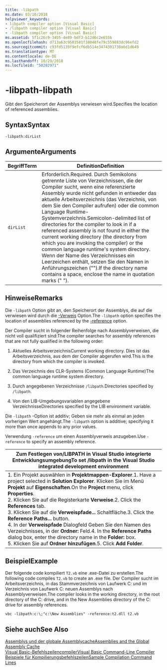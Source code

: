 ```yaml
---
title: -libpath
ms.date: 03/10/2018
helpviewer_keywords:
- libpath compiler option [Visual Basic]
- /libpath compiler option [Visual Basic]
- -libpath compiler option [Visual Basic]
ms.assetid: 5f1c26c9-3455-4e89-bdf3-b12d6c2e655b
ms.openlocfilehash: d713a63c9503581f38048fe79c559883dc96efd2
ms.sourcegitcommit: c93fd5139f9efcf6db514e3474301738a6d1d649
ms.translationtype: MT
ms.contentlocale: de-DE
ms.lasthandoff: 10/29/2018
ms.locfileid: "50202971"
---
```

# <a name="-libpath"></a><span data-ttu-id="2a456-102">-libpath</span><span class="sxs-lookup"><span data-stu-id="2a456-102">-libpath</span></span>
<span data-ttu-id="2a456-103">Gibt den Speicherort der Assemblys verwiesen wird.</span><span class="sxs-lookup"><span data-stu-id="2a456-103">Specifies the location of referenced assemblies.</span></span>  
  
## <a name="syntax"></a><span data-ttu-id="2a456-104">Syntax</span><span class="sxs-lookup"><span data-stu-id="2a456-104">Syntax</span></span>  
  
```  
-libpath:dirList  
```  
  
## <a name="arguments"></a><span data-ttu-id="2a456-105">Argumente</span><span class="sxs-lookup"><span data-stu-id="2a456-105">Arguments</span></span>  
  
|<span data-ttu-id="2a456-106">Begriff</span><span class="sxs-lookup"><span data-stu-id="2a456-106">Term</span></span>|<span data-ttu-id="2a456-107">Definition</span><span class="sxs-lookup"><span data-stu-id="2a456-107">Definition</span></span>|  
|---|---|  
|`dirList`|<span data-ttu-id="2a456-108">Erforderlich.</span><span class="sxs-lookup"><span data-stu-id="2a456-108">Required.</span></span> <span data-ttu-id="2a456-109">Durch Semikolons getrennte Liste von Verzeichnissen, die der Compiler sucht, wenn eine referenzierte Assembly wurde nicht gefunden in entweder das aktuelle Arbeitsverzeichnis (das Verzeichnis, von dem Sie den Compiler aufrufen) oder die common Language Runtime-Systemverzeichnis.</span><span class="sxs-lookup"><span data-stu-id="2a456-109">Semicolon-delimited list of directories for the compiler to look in if a referenced assembly is not found in either the current working directory (the directory from which you are invoking the compiler) or the common language runtime's system directory.</span></span> <span data-ttu-id="2a456-110">Wenn der Name des Verzeichnisses ein Leerzeichen enthält, setzen Sie den Namen in Anführungszeichen ("").</span><span class="sxs-lookup"><span data-stu-id="2a456-110">If the directory name contains a space, enclose the name in quotation marks (" ").</span></span>|  
  
## <a name="remarks"></a><span data-ttu-id="2a456-111">Hinweise</span><span class="sxs-lookup"><span data-stu-id="2a456-111">Remarks</span></span>  
 <span data-ttu-id="2a456-112">Die `-libpath` Option gibt an, den Speicherort der Assemblys, die auf die verwiesen wird durch die [-Verweis](../../../visual-basic/reference/command-line-compiler/reference.md) Option.</span><span class="sxs-lookup"><span data-stu-id="2a456-112">The `-libpath` option specifies the location of assemblies referenced by the [-reference](../../../visual-basic/reference/command-line-compiler/reference.md) option.</span></span>  
  
 <span data-ttu-id="2a456-113">Der Compiler sucht in folgender Reihenfolge nach Assemblyverweisen, die nicht voll qualifiziert sind:</span><span class="sxs-lookup"><span data-stu-id="2a456-113">The compiler searches for assembly references that are not fully qualified in the following order:</span></span>  
  
1.  <span data-ttu-id="2a456-114">Aktuelles Arbeitsverzeichnis</span><span class="sxs-lookup"><span data-stu-id="2a456-114">Current working directory.</span></span> <span data-ttu-id="2a456-115">Dies ist das Arbeitsverzeichnis, aus dem der Compiler abgerufen wird.</span><span class="sxs-lookup"><span data-stu-id="2a456-115">This is the directory from which the compiler is invoked.</span></span>  
  
2.  <span data-ttu-id="2a456-116">Das Verzeichnis des CLR-Systems (Common Language Runtime)</span><span class="sxs-lookup"><span data-stu-id="2a456-116">The common language runtime system directory.</span></span>  
  
3.  <span data-ttu-id="2a456-117">Durch angegebenen Verzeichnisse `/libpath`.</span><span class="sxs-lookup"><span data-stu-id="2a456-117">Directories specified by `/libpath`.</span></span>  
  
4.  <span data-ttu-id="2a456-118">Von den LIB-Umgebungsvariablen angegebene Verzeichnisse</span><span class="sxs-lookup"><span data-stu-id="2a456-118">Directories specified by the LIB environment variable.</span></span>  
  
 <span data-ttu-id="2a456-119">Die `-libpath` -Option ist additiv; Geben sie mehr als einmal an jeden vorherigen Wert angehängt.</span><span class="sxs-lookup"><span data-stu-id="2a456-119">The `-libpath` option is additive; specifying it more than once appends to any prior values.</span></span>  
  
 <span data-ttu-id="2a456-120">Verwendung `-reference` um einen Assemblyverweis anzugeben.</span><span class="sxs-lookup"><span data-stu-id="2a456-120">Use `-reference` to specify an assembly reference.</span></span>  
  
|<span data-ttu-id="2a456-121">Zum Festlegen von/LIBPATH in Visual Studio integrierte Entwicklungsumgebung</span><span class="sxs-lookup"><span data-stu-id="2a456-121">To set /libpath in the Visual Studio integrated development environment</span></span>|  
|---|  
|<span data-ttu-id="2a456-122">1.  Ein Projekt auswählen in **Projektmappen-Explorer**.</span><span class="sxs-lookup"><span data-stu-id="2a456-122">1.  Have a project selected in **Solution Explorer**.</span></span> <span data-ttu-id="2a456-123">Klicken Sie im Menü **Projekt** auf **Eigenschaften**.</span><span class="sxs-lookup"><span data-stu-id="2a456-123">On the **Project** menu, click **Properties**.</span></span> <br /><span data-ttu-id="2a456-124">2.  Klicken Sie auf die Registerkarte **Verweise**.</span><span class="sxs-lookup"><span data-stu-id="2a456-124">2.  Click the **References** tab.</span></span><br /><span data-ttu-id="2a456-125">3.  Klicken Sie auf die **Verweispfade...**  Schaltfläche.</span><span class="sxs-lookup"><span data-stu-id="2a456-125">3.  Click the **Reference Paths...** button.</span></span><br /><span data-ttu-id="2a456-126">4.  In der **Verweispfade** Dialogfeld Geben Sie den Namen des Verzeichnisses, in der **Ordner:** Feld.</span><span class="sxs-lookup"><span data-stu-id="2a456-126">4.  In the **Reference Paths** dialog box, enter the directory name in the **Folder:** box.</span></span><br /><span data-ttu-id="2a456-127">5.  Klicken Sie auf **Ordner hinzufügen**.</span><span class="sxs-lookup"><span data-stu-id="2a456-127">5.  Click **Add Folder**.</span></span>|  
  
## <a name="example"></a><span data-ttu-id="2a456-128">Beispiel</span><span class="sxs-lookup"><span data-stu-id="2a456-128">Example</span></span>  
 <span data-ttu-id="2a456-129">Der folgende code kompiliert `T2.vb` eine .exe-Datei zu erstellen.</span><span class="sxs-lookup"><span data-stu-id="2a456-129">The following code compiles `T2.vb` to create an .exe file.</span></span> <span data-ttu-id="2a456-130">Der Compiler sucht im Arbeitsverzeichnis, in das Stammverzeichnis von Laufwerk C: und im Verzeichnis von Laufwerk C: neuen Assemblys nach Assemblyverweisen.</span><span class="sxs-lookup"><span data-stu-id="2a456-130">The compiler looks in the working directory, in the root directory of the C: drive, and in the New Assemblies directory of the C: drive for assembly references.</span></span>  
  
```console  
vbc -libpath:c:\;"c:\New Assemblies" -reference:t2.dll t2.vb  
```  
  
## <a name="see-also"></a><span data-ttu-id="2a456-131">Siehe auch</span><span class="sxs-lookup"><span data-stu-id="2a456-131">See Also</span></span>  
 [<span data-ttu-id="2a456-132">Assemblys und der globale Assemblycache</span><span class="sxs-lookup"><span data-stu-id="2a456-132">Assemblies and the Global Assembly Cache</span></span>](../../../visual-basic/programming-guide/concepts/assemblies-gac/index.md)  
 [<span data-ttu-id="2a456-133">Visual Basic-Befehlszeilencompiler</span><span class="sxs-lookup"><span data-stu-id="2a456-133">Visual Basic Command-Line Compiler</span></span>](../../../visual-basic/reference/command-line-compiler/index.md)  
 [<span data-ttu-id="2a456-134">Beispiele für Kompilierungsbefehlszeilen</span><span class="sxs-lookup"><span data-stu-id="2a456-134">Sample Compilation Command Lines</span></span>](../../../visual-basic/reference/command-line-compiler/sample-compilation-command-lines.md)
